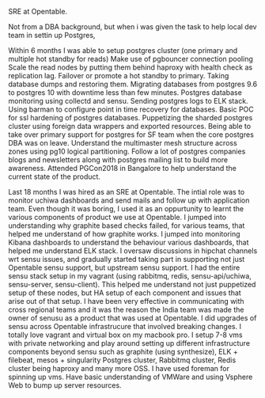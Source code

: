 SRE at Opentable.

Not from a DBA background, but when i was given the task to help local dev team in settin up Postgres,

Within 6 months 
I was able to setup postgres cluster (one primary and multiple hot standby for reads) 
Make use of pgbouncer connection pooling
Scale the read nodes by putting them behind haproxy with health check as replication lag.
Failover or promote a hot standby to primary.
Taking database dumps and restoring them.
Migrating databases from postgres 9.6 to postgres 10 with downtime less than few minutes.
Postgres database monitoring using collectd and sensu.
Sending postgres logs to ELK stack.
Using barman to configure point in time recovery for databases.
Basic POC for ssl hardening of postgres databases.
Puppetizing the sharded postgres cluster using foreign data wrappers and exported resources.
Being able to take over primary support for postgres for SF team when the core postgres DBA was on leave.
Understand the multimaster mesh structure across zones using pg10 logical partitioning.
Follow a lot of postgres companies blogs and newsletters along with postgres mailing list to build more awareness.
Attended PGCon2018 in Bangalore to help understand the current state of the product.

Last 18 months
I was hired as an SRE at Opentable. 
The intial role was to monitor uchiwa dashboards and send mails and follow up with application team.
Even though it was boring, I used it as an oppurtunity to learnt the various components of product we use at Opentable.
I jumped into understanding why graphite based checks failed, for various teams, that helped me understand of how graphite works.
I jumped into monitoring Kibana dashboards to understand the behaviour various dashboards, that helped me understand ELK stack.
I oversaw discussions in hipchat channels wrt sensu issues, and gradually started taking part in supporting
not just Opentable sensu support, but upstream sensu support.
I had the entire sensu stack setup in my vagrant (using rabbitmq, redis, sensu-api/uchiwa, sensu-server, sensu-client).
This helped me understand not just puppetized setup of these nodes, but HA setup of each component and issues that arise 
out of that setup.
I have been very effective in communicating with cross regional teams and it was the reason the India team was made the 
owner of senusu as a product that was used at Opentable. I did upgrades of sensu across Opentable infrastrucure that involved
breaking changes.
I totally love vagrant and virtual box on my macbook pro. I setup 7-8 vms with private networking and play around
setting up different infrastructure components beyond sensu such as graphite (using synthesize), ELK + filebeat, mesos + singularity
Postgres cluster, Rabbitmq cluster, Redis cluster being haproxy and many more OSS.
I have used foreman for spinning up vms.
Have basic understanding of VMWare and using Vsphere Web to bump up server resources.



